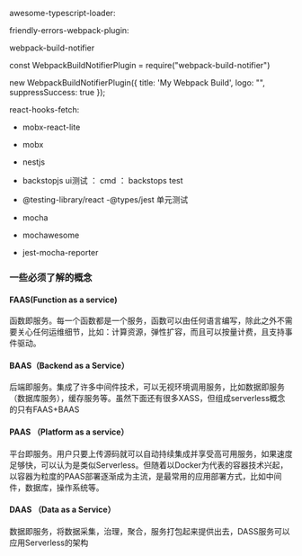 awesome-typescript-loader:

friendly-errors-webpack-plugin:

webpack-build-notifier

const WebpackBuildNotifierPlugin = require("webpack-build-notifier")

new WebpackBuildNotifierPlugin({
    title: 'My Webpack Build',
    logo: "",
    suppressSuccess: true
});


react-hooks-fetch:

-  mobx-react-lite 

- mobx

- nestjs

- backstopjs ui测试 ： cmd ： backstops  test


- @testing-library/react
-@types/jest  单元测试


- mocha
- mochawesome

- jest-mocha-reporter

### 一些必须了解的概念

#### FAAS(Function as a service)

函数即服务。每一个函数都是一个服务，函数可以由任何语言编写，除此之外不需要关心任何运维细节，比如：计算资源，弹性扩容，而且可以按量计费，且支持事件驱动。

#### BAAS（Backend as a Service）

后端即服务。集成了许多中间件技术，可以无视环境调用服务，比如数据即服务（数据库服务），缓存服务等。虽然下面还有很多XASS，但组成serverless概念的只有FAAS+BAAS

#### PAAS （Platform as a service）

平台即服务。用户只要上传源码就可以自动持续集成并享受高可用服务，如果速度足够快，可以认为是类似Serverless。但随着以Docker为代表的容器技术兴起，以容器为粒度的PAAS部署逐渐成为主流，是最常用的应用部署方式，比如中间件，数据库，操作系统等。

#### DAAS （Data as a Service）
数据即服务，将数据采集，治理，聚合，服务打包起来提供出去，DASS服务可以应用Serverless的架构